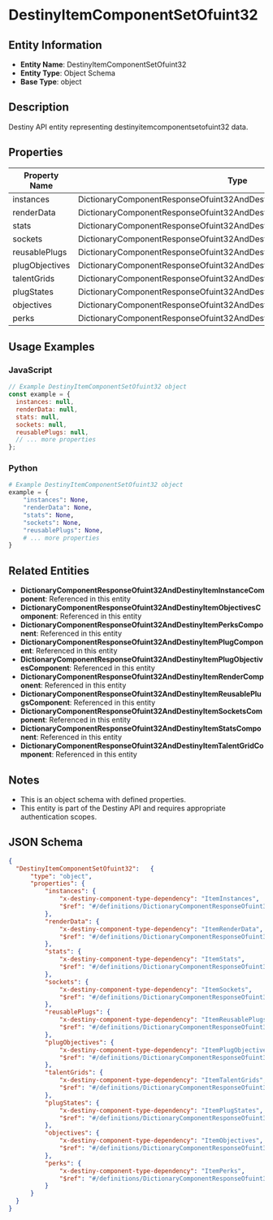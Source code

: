 # DestinyItemComponentSetOfuint32

## Entity Information
- **Entity Name**: DestinyItemComponentSetOfuint32
- **Entity Type**: Object Schema
- **Base Type**: object

## Description
Destiny API entity representing destinyitemcomponentsetofuint32 data.

## Properties

| Property Name | Type | Description | Required |
|---------------|------|-------------|----------|
| instances | DictionaryComponentResponseOfuint32AndDestinyItemInstanceComponent |  | No |
| renderData | DictionaryComponentResponseOfuint32AndDestinyItemRenderComponent |  | No |
| stats | DictionaryComponentResponseOfuint32AndDestinyItemStatsComponent |  | No |
| sockets | DictionaryComponentResponseOfuint32AndDestinyItemSocketsComponent |  | No |
| reusablePlugs | DictionaryComponentResponseOfuint32AndDestinyItemReusablePlugsComponent |  | No |
| plugObjectives | DictionaryComponentResponseOfuint32AndDestinyItemPlugObjectivesComponent |  | No |
| talentGrids | DictionaryComponentResponseOfuint32AndDestinyItemTalentGridComponent |  | No |
| plugStates | DictionaryComponentResponseOfuint32AndDestinyItemPlugComponent |  | No |
| objectives | DictionaryComponentResponseOfuint32AndDestinyItemObjectivesComponent |  | No |
| perks | DictionaryComponentResponseOfuint32AndDestinyItemPerksComponent |  | No |

## Usage Examples

### JavaScript
```javascript
// Example DestinyItemComponentSetOfuint32 object
const example = {
  instances: null,
  renderData: null,
  stats: null,
  sockets: null,
  reusablePlugs: null,
  // ... more properties
};
```

### Python
```python
# Example DestinyItemComponentSetOfuint32 object
example = {
    "instances": None,
    "renderData": None,
    "stats": None,
    "sockets": None,
    "reusablePlugs": None,
    # ... more properties
}
```

## Related Entities
- **DictionaryComponentResponseOfuint32AndDestinyItemInstanceComponent**: Referenced in this entity
- **DictionaryComponentResponseOfuint32AndDestinyItemObjectivesComponent**: Referenced in this entity
- **DictionaryComponentResponseOfuint32AndDestinyItemPerksComponent**: Referenced in this entity
- **DictionaryComponentResponseOfuint32AndDestinyItemPlugComponent**: Referenced in this entity
- **DictionaryComponentResponseOfuint32AndDestinyItemPlugObjectivesComponent**: Referenced in this entity
- **DictionaryComponentResponseOfuint32AndDestinyItemRenderComponent**: Referenced in this entity
- **DictionaryComponentResponseOfuint32AndDestinyItemReusablePlugsComponent**: Referenced in this entity
- **DictionaryComponentResponseOfuint32AndDestinyItemSocketsComponent**: Referenced in this entity
- **DictionaryComponentResponseOfuint32AndDestinyItemStatsComponent**: Referenced in this entity
- **DictionaryComponentResponseOfuint32AndDestinyItemTalentGridComponent**: Referenced in this entity

## Notes
- This is an object schema with defined properties.
- This entity is part of the Destiny API and requires appropriate authentication scopes.

## JSON Schema
```json
{
  "DestinyItemComponentSetOfuint32":   {
      "type": "object",
      "properties": {
          "instances": {
              "x-destiny-component-type-dependency": "ItemInstances",
              "$ref": "#/definitions/DictionaryComponentResponseOfuint32AndDestinyItemInstanceComponent"
          },
          "renderData": {
              "x-destiny-component-type-dependency": "ItemRenderData",
              "$ref": "#/definitions/DictionaryComponentResponseOfuint32AndDestinyItemRenderComponent"
          },
          "stats": {
              "x-destiny-component-type-dependency": "ItemStats",
              "$ref": "#/definitions/DictionaryComponentResponseOfuint32AndDestinyItemStatsComponent"
          },
          "sockets": {
              "x-destiny-component-type-dependency": "ItemSockets",
              "$ref": "#/definitions/DictionaryComponentResponseOfuint32AndDestinyItemSocketsComponent"
          },
          "reusablePlugs": {
              "x-destiny-component-type-dependency": "ItemReusablePlugs",
              "$ref": "#/definitions/DictionaryComponentResponseOfuint32AndDestinyItemReusablePlugsComponent"
          },
          "plugObjectives": {
              "x-destiny-component-type-dependency": "ItemPlugObjectives",
              "$ref": "#/definitions/DictionaryComponentResponseOfuint32AndDestinyItemPlugObjectivesComponent"
          },
          "talentGrids": {
              "x-destiny-component-type-dependency": "ItemTalentGrids",
              "$ref": "#/definitions/DictionaryComponentResponseOfuint32AndDestinyItemTalentGridComponent"
          },
          "plugStates": {
              "x-destiny-component-type-dependency": "ItemPlugStates",
              "$ref": "#/definitions/DictionaryComponentResponseOfuint32AndDestinyItemPlugComponent"
          },
          "objectives": {
              "x-destiny-component-type-dependency": "ItemObjectives",
              "$ref": "#/definitions/DictionaryComponentResponseOfuint32AndDestinyItemObjectivesComponent"
          },
          "perks": {
              "x-destiny-component-type-dependency": "ItemPerks",
              "$ref": "#/definitions/DictionaryComponentResponseOfuint32AndDestinyItemPerksComponent"
          }
      }
  }
}
```
